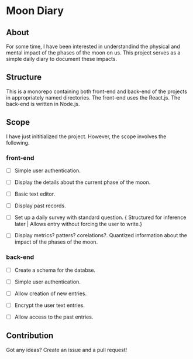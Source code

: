 # Moon Diary

## About

For some time, I have been interested in understandind the physical and mental impact of the phases of the moon on us. This project serves as a simple daily diary to document these impacts.

## Structure

This is a monorepo containing both front-end and back-end of the projects in appropriately named directories. The front-end uses the React.js. The back-end is written in Node.js.

## Scope

I have just inititialized the project. However, the scope involves the following.

### front-end

- [ ] Simple user authentication.
- [ ] Display the details about the current phase of the moon.
- [ ] Basic text editor.
- [ ] Display past records.
- [ ] Set up a daily survey with standard question. { Structured for inference later | Allows entry without forcing the user to write.}

- [ ] Display metrics? patters? corelations?. Quantized information about the impact of the phases of the moon.

### back-end

- [ ] Create a schema for the databse.
- [ ] Simple user authentication.
- [ ] Allow creation of new entries.
- [ ] Encrypt the user text entries.

- [ ] Allow access to the past entries.

## Contribution

Got any ideas? Create an issue and a pull request!
